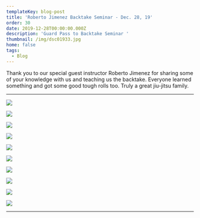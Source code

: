 ```yaml
---
templateKey: blog-post
title: 'Roberto Jimenez Backtake Seminar - Dec. 28, 19'
order: 30
date: 2019-12-28T00:00:00.000Z
description: 'Guard Pass to Backtake Seminar '
thumbnail: /img/dsc01933.jpg
home: false
tags:
  - Blog
---
```

Thank you to our special guest instructor Roberto Jimenez for sharing some of your knowledge with us and teaching us the backtake. Everyone learned something and got some good tough rolls too. Truly a great jiu-jitsu family.

- - -

![](/img/dsc01572.jpg)

![](/img/dsc01611.jpg)

![](/img/dsc01633.jpg)

![](/img/dsc01672.jpg)

![](/img/dsc01861.jpg)

![](/img/dsc01758.jpg)

![](/img/dsc01836.jpg)

![](/img/dsc01893.jpg)

![](/img/dsc01919.jpg)

![](/img/dsc01948.jpg)

- - -
